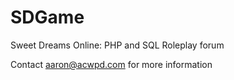SDGame
======

Sweet Dreams Online: PHP and SQL Roleplay forum

Contact aaron@acwpd.com for more information
